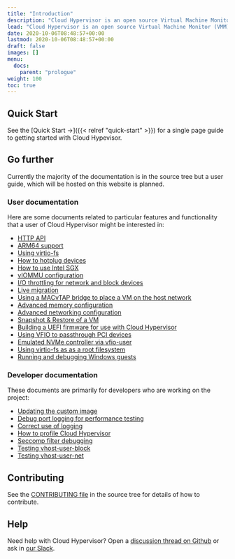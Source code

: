 ```yaml
---
title: "Introduction"
description: "Cloud Hypervisor is an open source Virtual Machine Monitor (VMM) implemented in Rust that focuses on running modern, cloud workloads, with minimal hardware emulation."
lead: "Cloud Hypervisor is an open source Virtual Machine Monitor (VMM) implemented in Rust that focuses on running modern, cloud workloads, with minimal hardware emulation."
date: 2020-10-06T08:48:57+00:00
lastmod: 2020-10-06T08:48:57+00:00
draft: false
images: []
menu:
  docs:
    parent: "prologue"
weight: 100
toc: true
---
```


## Quick Start

See the [Quick Start →]({{< relref "quick-start" >}}) for a single page guide to getting started with Cloud Hypevisor.

## Go further

Currently the majority of the documentation is in the source tree but a user guide, which will be hosted on this website is planned.

### User documentation

Here are some documents related to particular features and functionality that a user of Cloud Hypervisor might be interested in:

* [HTTP API](https://github.com/cloud-hypervisor/cloud-hypervisor/blob/main/docs/api.md)
* [ARM64 support](https://github.com/cloud-hypervisor/cloud-hypervisor/blob/main/docs/arm64.md)
* [Using virtio-fs](https://github.com/cloud-hypervisor/cloud-hypervisor/blob/main/docs/fs.md)
* [How to hotplug devices](https://github.com/cloud-hypervisor/cloud-hypervisor/blob/main/docs/hotplug.md)
* [How to use Intel SGX](https://github.com/cloud-hypervisor/cloud-hypervisor/blob/main/docs/intel_sgx.md)
* [vIOMMU configuration](https://github.com/cloud-hypervisor/cloud-hypervisor/blob/main/docs/iommu.md)
* [I/O throttling for network and block devices](https://github.com/cloud-hypervisor/cloud-hypervisor/blob/main/docs/io_throttling.md)
* [Live migration](https://github.com/cloud-hypervisor/cloud-hypervisor/blob/main/docs/live_migration.md)
* [Using a MACvTAP bridge to place a VM on the host network](https://github.com/cloud-hypervisor/cloud-hypervisor/blob/main/docs/macvtap-bridge.md)
* [Advanced memory configuration](https://github.com/cloud-hypervisor/cloud-hypervisor/blob/main/docs/memory.md)
* [Advanced networking configuration](https://github.com/cloud-hypervisor/cloud-hypervisor/blob/main/docs/networking.md)
* [Snapshot & Restore of a VM](https://github.com/cloud-hypervisor/cloud-hypervisor/blob/main/docs/snapshot_restore.md)
* [Building a UEFI firmware for use with Cloud Hypervisor](https://github.com/cloud-hypervisor/cloud-hypervisor/blob/main/docs/uefi.md)
* [Using VFIO to passthrough PCI devices](https://github.com/cloud-hypervisor/cloud-hypervisor/blob/main/docs/vfio.md)
* [Emulated NVMe controller via vfio-user](https://github.com/cloud-hypervisor/cloud-hypervisor/blob/main/docs/vfio-user.md)
* [Using virtio-fs as as a root filesystem](https://github.com/cloud-hypervisor/cloud-hypervisor/blob/main/docs/virtiofs-root.md)
* [Running and debugging Windows guests](https://github.com/cloud-hypervisor/cloud-hypervisor/blob/main/docs/windows.md)
### Developer documentation

These documents are primarily for developers who are working on the project:

* [Updating the custom image](https://github.com/cloud-hypervisor/cloud-hypervisor/blob/main/docs/custom-image.md)
* [Debug port logging for performance testing](https://github.com/cloud-hypervisor/cloud-hypervisor/blob/main/docs/debug-port.md)
* [Correct use of logging](https://github.com/cloud-hypervisor/cloud-hypervisor/blob/main/docs/logging.md)
* [How to profile Cloud Hypervisor](https://github.com/cloud-hypervisor/cloud-hypervisor/blob/main/docs/profiling.md)
* [Seccomp filter debugging](https://github.com/cloud-hypervisor/cloud-hypervisor/blob/main/docs/seccomp.md)
* [Testing vhost-user-block](https://github.com/cloud-hypervisor/cloud-hypervisor/blob/main/docs/vhost-user-blk-testing.md)
* [Testing vhost-user-net](https://github.com/cloud-hypervisor/cloud-hypervisor/blob/main/docs/vhost-user-net-testing.md)
  

## Contributing

See the [CONTRIBUTING file](https://github.com/cloud-hypervisor/cloud-hypervisor/blob/main/CONTRIBUTING.md) in the source tree for details of how to contribute.
## Help

Need help with Cloud Hypervisor? Open a [discussion thread on Github](https://github.com/cloud-hypervisor/cloud-hypervisor/discussions) or ask in [our Slack](https://join.slack.com/t/cloud-hypervisor/shared_invite/enQtNjY3MTE3MDkwNDQ4LWQ1MTA1ZDVmODkwMWQ1MTRhYzk4ZGNlN2UwNTI3ZmFlODU0OTcwOWZjMTkwZDExYWE3YjFmNzgzY2FmNDAyMjI).
